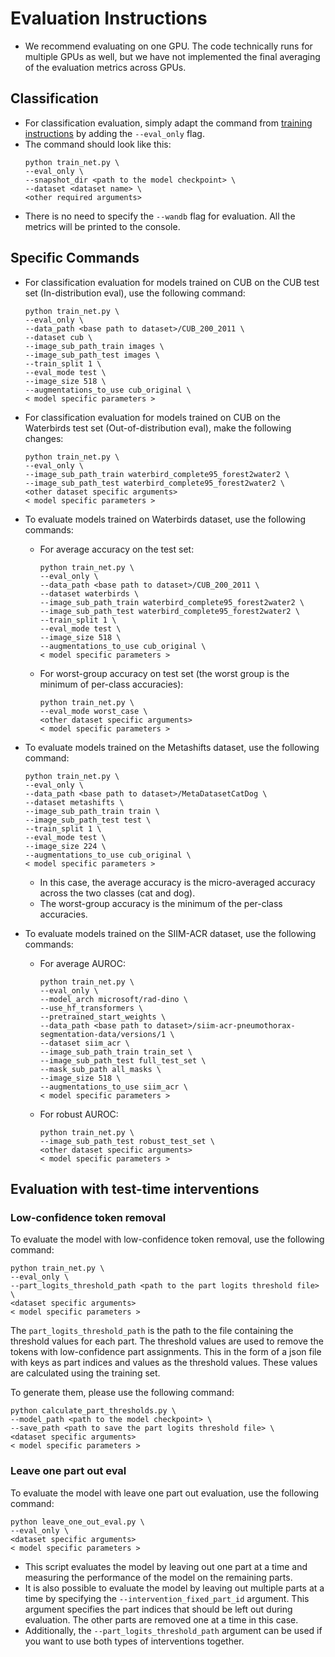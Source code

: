 # Evaluation Instructions
- We recommend evaluating on one GPU. The code technically runs for multiple GPUs as well, but we have not implemented the final averaging of the evaluation metrics across GPUs.

## Classification
- For classification evaluation, simply adapt the command from [training instructions](training_instructions.md) by adding the `--eval_only` flag. 
- The command should look like this:
  ```
  python train_net.py \
  --eval_only \
  --snapshot_dir <path to the model checkpoint> \
  --dataset <dataset name> \
  <other required arguments>
  ```
- There is no need to specify the `--wandb` flag for evaluation. All the metrics will be printed to the console.

## Specific Commands
- For classification evaluation for models trained on CUB on the CUB test set (In-distribution eval), use the following command:
    ```
    python train_net.py \
    --eval_only \
    --data_path <base path to dataset>/CUB_200_2011 \
    --dataset cub \
    --image_sub_path_train images \
    --image_sub_path_test images \
    --train_split 1 \
    --eval_mode test \
    --image_size 518 \
    --augmentations_to_use cub_original \
    < model specific parameters >
    ```
- For classification evaluation for models trained on CUB on the Waterbirds test set (Out-of-distribution eval), make the following changes:
    ```
    python train_net.py \
    --eval_only \
    --image_sub_path_train waterbird_complete95_forest2water2 \
    --image_sub_path_test waterbird_complete95_forest2water2 \
    <other dataset specific arguments>
    < model specific parameters >
    ```
- To evaluate models trained on Waterbirds dataset, use the following commands:
  - For average accuracy on the test set:
      ```
      python train_net.py \
      --eval_only \
      --data_path <base path to dataset>/CUB_200_2011 \
      --dataset waterbirds \
      --image_sub_path_train waterbird_complete95_forest2water2 \
      --image_sub_path_test waterbird_complete95_forest2water2 \
      --train_split 1 \
      --eval_mode test \
      --image_size 518 \
      --augmentations_to_use cub_original \
      < model specific parameters >
      ```
  - For worst-group accuracy on test set (the worst group is the minimum of per-class accuracies):
      ```
      python train_net.py \
      --eval_mode worst_case \
      <other dataset specific arguments>
      < model specific parameters >
      ```
- To evaluate models trained on the Metashifts dataset, use the following command:
    ```
    python train_net.py \
    --eval_only \
    --data_path <base path to dataset>/MetaDatasetCatDog \
    --dataset metashifts \
    --image_sub_path_train train \
    --image_sub_path_test test \
    --train_split 1 \
    --eval_mode test \
    --image_size 224 \
    --augmentations_to_use cub_original \
    < model specific parameters >
    ```
    - In this case, the average accuracy is the micro-averaged accuracy across the two classes (cat and dog).
    - The worst-group accuracy is the minimum of the per-class accuracies.

- To evaluate models trained on the SIIM-ACR dataset, use the following commands:
  - For average AUROC:
      ```
      python train_net.py \
      --eval_only \
      --model_arch microsoft/rad-dino \
      --use_hf_transformers \
      --pretrained_start_weights \
      --data_path <base path to dataset>/siim-acr-pneumothorax-segmentation-data/versions/1 \
      --dataset siim_acr \
      --image_sub_path_train train_set \
      --image_sub_path_test full_test_set \
      --mask_sub_path all_masks \
      --image_size 518 \
      --augmentations_to_use siim_acr \
      < model specific parameters >
      ```
  - For robust AUROC:
      ```
      python train_net.py \
      --image_sub_path_test robust_test_set \
      <other dataset specific arguments>
      < model specific parameters >
      ```
    
## Evaluation with test-time interventions

### Low-confidence token removal
To evaluate the model with low-confidence token removal, use the following command:
```
python train_net.py \
--eval_only \
--part_logits_threshold_path <path to the part logits threshold file> \
<dataset specific arguments>
< model specific parameters >
```
The `part_logits_threshold_path` is the path to the file containing the threshold values for each part. The threshold values are used to remove the tokens with low-confidence part assignments. This in the form of a json file with keys as part indices and values as the threshold values.
These values are calculated using the training set.

To generate them, please use the following command:
```
python calculate_part_thresholds.py \
--model_path <path to the model checkpoint> \
--save_path <path to save the part logits threshold file> \
<dataset specific arguments>
< model specific parameters >
```


### Leave one part out eval
To evaluate the model with leave one part out evaluation, use the following command:
```
python leave_one_out_eval.py \
--eval_only \
<dataset specific arguments>
< model specific parameters >
```
- This script evaluates the model by leaving out one part at a time and measuring the performance of the model on the remaining parts. 
- It is also possible to evaluate the model by leaving out multiple parts at a time by specifying the `--intervention_fixed_part_id` argument. This argument specifies the part indices that should be left out during evaluation. The other parts are removed one at a time in this case.
- Additionally, the `--part_logits_threshold_path` argument can be used if you want to use both types of interventions together.

